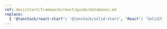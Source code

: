 ```yaml
---
ref: docs/start/framework/react/guide/databases.md
replace:
  { '@tanstack/react-start': '@tanstack/solid-start', 'React': 'SolidJS' }
---
```

